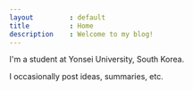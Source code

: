 ```yaml
---
layout         : default
title          : Home
description    : Welcome to my blog!
---
```


I'm a student at Yonsei University, South Korea.

I occasionally post ideas, summaries, etc.
